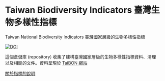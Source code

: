 ﻿# Taiwan Biodiversity Indicators 臺灣生物多樣性指標
Taiwan National Biodiversity Indicators 臺灣國家層級的生物多樣性指標

[![DOI](https://zenodo.org/badge/68565558.svg)](https://zenodo.org/badge/latestdoi/68565558)


這個倉儲庫 (repository) 收集了建構臺灣國家層級的生物多樣性指標資料、清理以及相關的文件。資料呈現於 [TaiBON 網站](http://www.taibon.tw)

[關於指標的說明](https://github.com/TaiBON/biodiv_indicators/tree/master/indicators)
